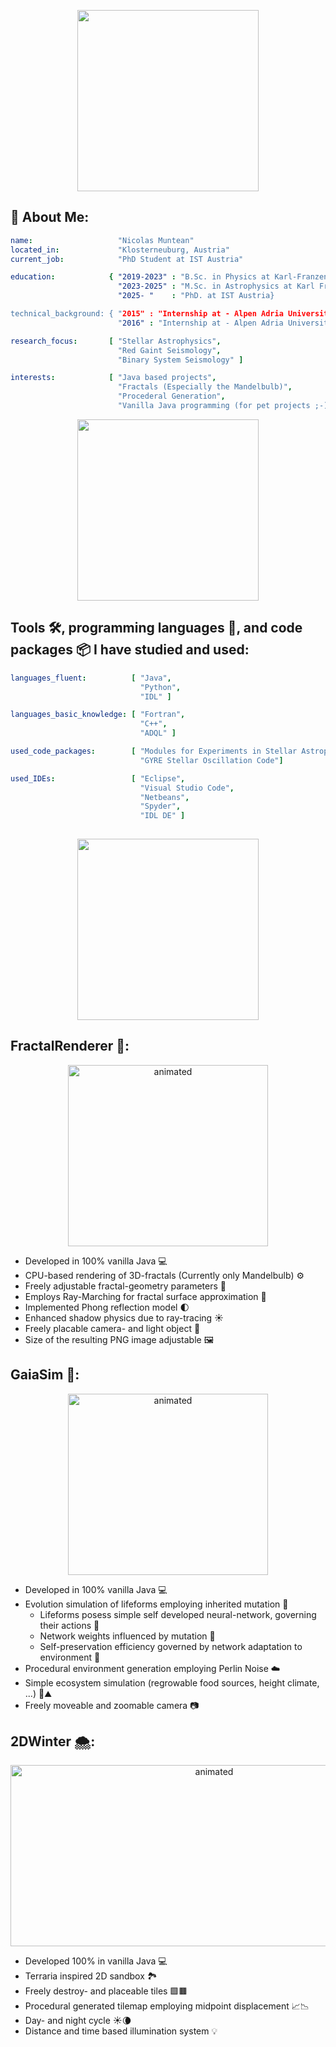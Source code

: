 <p align="center">
  <img src="https://github.com/user-attachments/assets/e0f5f05a-4923-4cbd-8187-2dc201f27e42" height="290" />
</p>

## 🔭 About Me:

```yaml
name:                   "Nicolas Muntean"
located_in:             "Klosterneuburg, Austria"
current_job:            "PhD Student at IST Austria"

education:            { "2019-2023" : "B.Sc. in Physics at Karl-Franzens University Graz",
                        "2023-2025" : "M.Sc. in Astrophysics at Karl Franzens University Graz"
                        "2025- "    : "PhD. at IST Austria}

technical_background: { "2015" : "Internship at - Alpen Adria University, Computer Science Department",
                        "2016" : "Internship at - Alpen Adria University, Computer Science Department" }

research_focus:       [ "Stellar Astrophysics",
                        "Red Gaint Seismology",
                        "Binary System Seismology" ]

interests:            [ "Java based projects",
                        "Fractals (Especially the Mandelbulb)",
                        "Procederal Generation",
                        "Vanilla Java programming (for pet projects ;-) )" ]

```

<p align="center">
  <img src="https://github.com/user-attachments/assets/3d674619-bc8e-4479-bcb2-69b0deaf739b" height="290" />
</p>

## Tools 🛠️, programming languages 📑, and code packages 📦 I have studied and used:

```yaml
languages_fluent:          [ "Java",
                             "Python",
                             "IDL" ]

languages_basic_knowledge: [ "Fortran",
                             "C++",
                             "ADQL" ]

used_code_packages:        [ "Modules for Experiments in Stellar Astrophysics (MESA)",
                             "GYRE Stellar Oscillation Code"]

used_IDEs:                 [ "Eclipse",
                             "Visual Studio Code",
                             "Netbeans",
                             "Spyder",
                             "IDL DE" ]
               

```

<p align="center">
  <img src="https://github.com/user-attachments/assets/2394e51a-79f1-4e29-b8ba-6568f575f651" height="290" />
</p>

## FractalRenderer 🧊:

<p align="center">
  <img src="https://github.com/user-attachments/assets/864893f6-1737-4b7c-ae27-e12692cab951" alt="animated" width="320" height="290"/>
</p>

- Developed in 100% vanilla Java 💻
- CPU-based rendering of 3D-fractals (Currently only Mandelbulb) ⚙️
- Freely adjustable fractal-geometry parameters 📓
- Employs Ray-Marching for fractal surface approximation 🩻
- Implemented Phong reflection model 🌓
- Enhanced shadow physics due to ray-tracing ☀️
- Freely placable camera- and light object 📸
- Size of the resulting PNG image adjustable 🖼️

## GaiaSim 🧬:

<p align="center">
  <img src="https://github.com/user-attachments/assets/6b2ca92e-4f5c-4e22-beee-585a86ef1a48" alt="animated" height="290" width="320"/>
</p>

- Developed in 100% vanilla Java 💻
- Evolution simulation of lifeforms employing inherited mutation 🧬
  - Lifeforms posess simple self developed neural-network, governing their actions 🧠
  - Network weights influenced by mutation 🤖
  - Self-preservation efficiency governed by network adaptation to environment 🥇
- Procedural environment generation employing Perlin Noise ☁️
- Simple ecosystem simulation (regrowable food sources, height climate, ...) 🍏⛰️
- Freely moveable and zoomable camera 📷
  
## 2DWinter 🌨️:

<p align="center">
  <img src="https://github.com/user-attachments/assets/3ba7dc64-42f0-4d79-8643-f819703c6b6c" alt="animated" height="290" width ="636"/>
</p>

- Developed 100% in vanilla Java 💻
- Terraria inspired 2D sandbox 🏞️
- Freely destroy- and placeable tiles 🟩🟫
- Procedural generated tilemap employing midpoint displacement 📈📉
- Day- and night cycle ☀️🌘
- Distance and time based illumination system 💡



